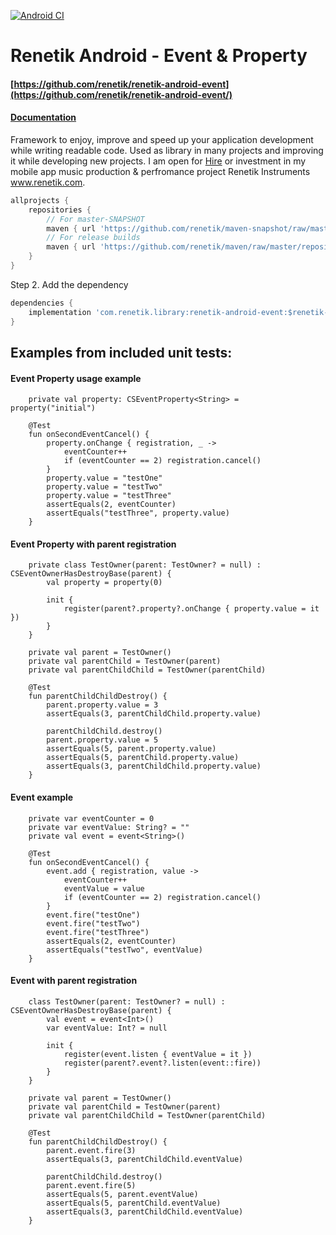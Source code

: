 <!---Header--->
[![Android CI](https://github.com/renetik/renetik-android-event/workflows/Android%20CI/badge.svg)
](https://github.com/renetik/renetik-android-event/actions/workflows/android.yml)
# Renetik Android - Event & Property
#### [https://github.com/renetik/renetik-android-event](https://github.com/renetik/renetik-android-event/)
#### [Documentation](https://renetik.github.io/renetik-android-event/)
Framework to enjoy, improve and speed up your application development while writing readable code.
Used as library in many projects and improving it while developing new projects.
I am open for [Hire](https://renetik.github.io) or investment in my mobile app music production & perfromance project Renetik Instruments www.renetik.com.

```gradle
allprojects {
    repositories {
        // For master-SNAPSHOT
        maven { url 'https://github.com/renetik/maven-snapshot/raw/master/repository' }
        // For release builds
        maven { url 'https://github.com/renetik/maven/raw/master/repository' }
    }
}
```

Step 2. Add the dependency

```gradle
dependencies {
    implementation 'com.renetik.library:renetik-android-event:$renetik-android-version'
}
```
## Examples from included unit tests:
#### Event Property usage example 
```
	private val property: CSEventProperty<String> = property("initial")

	@Test
	fun onSecondEventCancel() {
		property.onChange { registration, _ ->
			eventCounter++
			if (eventCounter == 2) registration.cancel()
		}
		property.value = "testOne"
		property.value = "testTwo"
		property.value = "testThree"
		assertEquals(2, eventCounter)
		assertEquals("testThree", property.value)
	}
```
#### Event Property with parent registration 
```
	private class TestOwner(parent: TestOwner? = null) : CSEventOwnerHasDestroyBase(parent) {
		val property = property(0)

		init {
			register(parent?.property?.onChange { property.value = it })
		}
	}

	private val parent = TestOwner()
	private val parentChild = TestOwner(parent)
	private val parentChildChild = TestOwner(parentChild)

	@Test
	fun parentChildChildDestroy() {
		parent.property.value = 3
		assertEquals(3, parentChildChild.property.value)

		parentChildChild.destroy()
		parent.property.value = 5
		assertEquals(5, parent.property.value)
		assertEquals(5, parentChild.property.value)
		assertEquals(3, parentChildChild.property.value)
	}
```
#### Event example 
```
	private var eventCounter = 0
	private var eventValue: String? = ""
	private val event = event<String>()

	@Test
	fun onSecondEventCancel() {
		event.add { registration, value ->
			eventCounter++
			eventValue = value
			if (eventCounter == 2) registration.cancel()
		}
		event.fire("testOne")
		event.fire("testTwo")
		event.fire("testThree")
		assertEquals(2, eventCounter)
		assertEquals("testTwo", eventValue)
	}
```
#### Event with parent registration
```
	class TestOwner(parent: TestOwner? = null) : CSEventOwnerHasDestroyBase(parent) {
		val event = event<Int>()
		var eventValue: Int? = null

		init {
			register(event.listen { eventValue = it })
			register(parent?.event?.listen(event::fire))
		}
	}

	private val parent = TestOwner()
	private val parentChild = TestOwner(parent)
	private val parentChildChild = TestOwner(parentChild)

	@Test
	fun parentChildChildDestroy() {
		parent.event.fire(3)
		assertEquals(3, parentChildChild.eventValue)

		parentChildChild.destroy()
		parent.event.fire(5)
		assertEquals(5, parent.eventValue)
		assertEquals(5, parentChild.eventValue)
		assertEquals(3, parentChildChild.eventValue)
	}
```    

